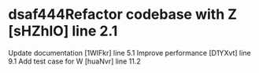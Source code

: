 # dsaf444Refactor codebase with Z [sHZhlO] line 2.1
Update documentation [1WIFkr] line 5.1
Improve performance [D1YXvt] line 9.1
Add test case for W [huaNvr] line 11.2
